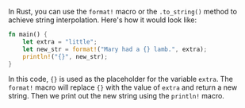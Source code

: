 In Rust, you can use the `format!` macro or the `.to_string()` method to achieve string interpolation. Here's how it would look like:

```rust
fn main() {
    let extra = "little";
    let new_str = format!("Mary had a {} lamb.", extra);
    println!("{}", new_str);
}
```

In this code, `{}` is used as the placeholder for the variable `extra`. The `format!` macro will replace `{}` with the value of `extra` and return a new string. Then we print out the new string using the `println!` macro.

